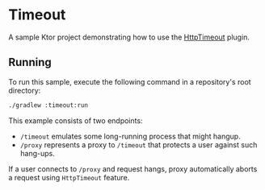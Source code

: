 # Timeout

A sample Ktor project demonstrating how to use the [HttpTimeout](https://ktor.io/docs/timeout.html) plugin.

## Running

To run this sample, execute the following command in a repository's root directory:

```bash
./gradlew :timeout:run
```

This example consists of two endpoints:
* `/timeout` emulates some long-running process that might hangup.
* `/proxy` represents a proxy to `/timeout` that protects a user against such hang-ups. 
  
If a user connects to `/proxy` and request hangs, proxy automatically aborts a request using `HttpTimeout` feature.
